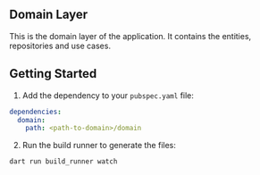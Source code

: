## Domain Layer
This is the domain layer of the application. It contains the entities, repositories and use cases.

## Getting Started

1. Add the dependency to your `pubspec.yaml` file:

```yaml
dependencies:
  domain: 
    path: <path-to-domain>/domain
```

2. Run the build runner to generate the files:

```bash
dart run build_runner watch
```
